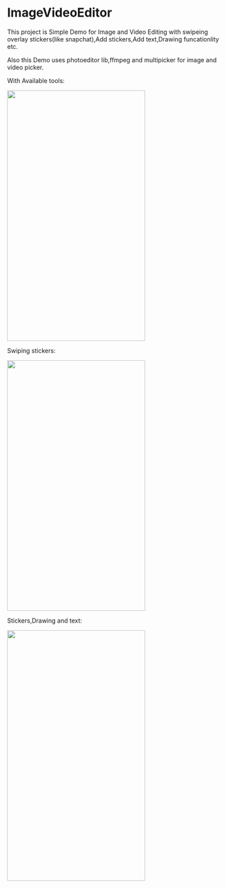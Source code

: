 # ImageVideoEditor
This project is Simple Demo for Image and Video Editing with swipeing overlay stickers(like snapchat),Add stickers,Add text,Drawing funcationlity etc.

Also this Demo uses photoeditor lib,ffmpeg and multipicker for image and video picker.

With Available tools:

<img src="/screenshot/Screenshot_1588476592.png" width="320" height="580">


Swiping stickers:

<img src="/screenshot/Screenshot_1588477254.png" width="320" height="580">


Stickers,Drawing and text:

<img src="/screenshot/Screenshot_1588476722.png" width="320" height="580">

